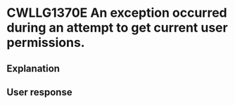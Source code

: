 # CWLLG1370E An exception occurred during an attempt to get current user permissions.

## Explanation

## User response